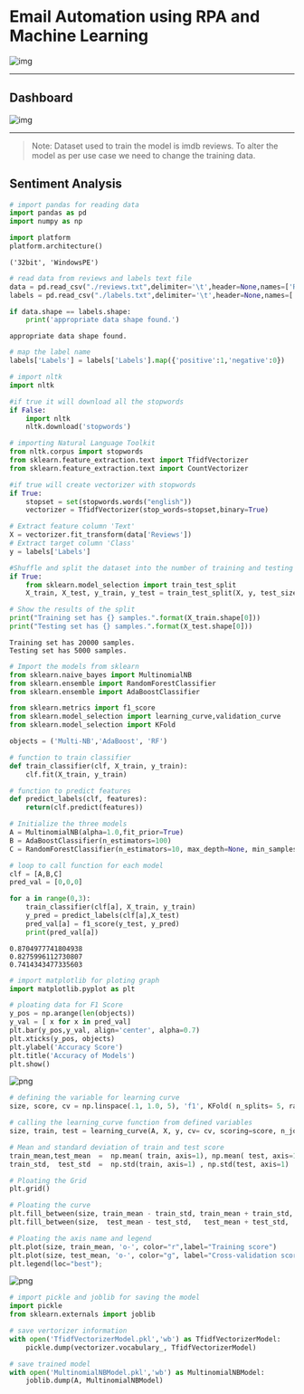 # Email Automation using RPA and Machine Learning

![img](headimg.png)


---
## Dashboard  


![img](Dashboard.png)

---


> Note: Dataset used to train the model is imdb reviews.
> To alter the model as per use case we need to change the training data.



## Sentiment Analysis



```python
# import pandas for reading data
import pandas as pd
import numpy as np
```


```python
import platform
platform.architecture()
```




    ('32bit', 'WindowsPE')




```python
# read data from reviews and labels text file
data = pd.read_csv("./reviews.txt",delimiter='\t',header=None,names=['Reviews'])
labels = pd.read_csv("./labels.txt",delimiter='\t',header=None,names=['Labels'])
```


```python
if data.shape == labels.shape:
    print('appropriate data shape found.')
```

    appropriate data shape found.



```python
# map the label name
labels['Labels'] = labels['Labels'].map({'positive':1,'negative':0})
```


```python
# import nltk
import nltk

#if true it will download all the stopwords
if False:
    import nltk
    nltk.download('stopwords')
```


```python
# importing Natural Language Toolkit
from nltk.corpus import stopwords
from sklearn.feature_extraction.text import TfidfVectorizer
from sklearn.feature_extraction.text import CountVectorizer

#if true will create vectorizer with stopwords
if True:
    stopset = set(stopwords.words("english"))
    vectorizer = TfidfVectorizer(stop_words=stopset,binary=True)
```


```python
# Extract feature column 'Text'
X = vectorizer.fit_transform(data['Reviews'])
# Extract target column 'Class'
y = labels['Labels']
```


```python
#Shuffle and split the dataset into the number of training and testing points
if True:
    from sklearn.model_selection import train_test_split
    X_train, X_test, y_train, y_test = train_test_split(X, y, test_size=0.20, train_size=0.80, random_state=42)

# Show the results of the split
print("Training set has {} samples.".format(X_train.shape[0]))
print("Testing set has {} samples.".format(X_test.shape[0]))
```

    Training set has 20000 samples.
    Testing set has 5000 samples.



```python
# Import the models from sklearn
from sklearn.naive_bayes import MultinomialNB
from sklearn.ensemble import RandomForestClassifier
from sklearn.ensemble import AdaBoostClassifier

from sklearn.metrics import f1_score
from sklearn.model_selection import learning_curve,validation_curve
from sklearn.model_selection import KFold

objects = ('Multi-NB','AdaBoost', 'RF')
```


```python
# function to train classifier
def train_classifier(clf, X_train, y_train):    
    clf.fit(X_train, y_train)

# function to predict features
def predict_labels(clf, features):
    return(clf.predict(features))
```


```python
# Initialize the three models
A = MultinomialNB(alpha=1.0,fit_prior=True)
B = AdaBoostClassifier(n_estimators=100)
C = RandomForestClassifier(n_estimators=10, max_depth=None, min_samples_split=2, random_state=0)
```


```python
# loop to call function for each model
clf = [A,B,C]
pred_val = [0,0,0]

for a in range(0,3):
    train_classifier(clf[a], X_train, y_train)
    y_pred = predict_labels(clf[a],X_test)
    pred_val[a] = f1_score(y_test, y_pred)
    print(pred_val[a])
```

    0.8704977741804938
    0.8275996112730807
    0.7414343477335603



```python
# import matplotlib for ploting graph
import matplotlib.pyplot as plt
```


```python
# ploating data for F1 Score
y_pos = np.arange(len(objects))
y_val = [ x for x in pred_val]
plt.bar(y_pos,y_val, align='center', alpha=0.7)
plt.xticks(y_pos, objects)
plt.ylabel('Accuracy Score')
plt.title('Accuracy of Models')
plt.show()
```


![png](output_14_0.png)



```python
# defining the variable for learning curve
size, score, cv = np.linspace(.1, 1.0, 5), 'f1', KFold( n_splits= 5, random_state= 42)

# calling the learning_curve function from defined variables
size, train, test = learning_curve(A, X, y, cv= cv, scoring=score, n_jobs=1, train_sizes=size)

# Mean and standard deviation of train and test score
train_mean,test_mean  =  np.mean( train, axis=1), np.mean( test, axis=1)
train_std,  test_std  =  np.std(train, axis=1) , np.std(test, axis=1)

# Ploating the Grid
plt.grid()

# Ploating the curve
plt.fill_between(size, train_mean - train_std, train_mean + train_std, alpha=0.1,color="r")
plt.fill_between(size,  test_mean - test_std,   test_mean + test_std,  alpha=0.1,color="g")

# Ploating the axis name and legend
plt.plot(size, train_mean, 'o-', color="r",label="Training score")
plt.plot(size, test_mean, 'o-', color="g", label="Cross-validation score")
plt.legend(loc="best");
```


![png](output_14_0.png)



```python
# import pickle and joblib for saving the model
import pickle
from sklearn.externals import joblib
```


```python
# save vertorizer information
with open('TfidfVectorizerModel.pkl','wb') as TfidfVectorizerModel:
    pickle.dump(vectorizer.vocabulary_, TfidfVectorizerModel)
```


```python
# save trained model
with open('MultinomialNBModel.pkl','wb') as MultinomialNBModel:
    joblib.dump(A, MultinomialNBModel)
```
